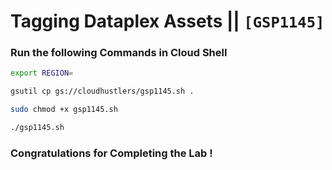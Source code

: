 # Tagging Dataplex Assets || `[GSP1145]`

### Run the following Commands in Cloud Shell

```bash
export REGION=
```

```bash
gsutil cp gs://cloudhustlers/gsp1145.sh .

sudo chmod +x gsp1145.sh

./gsp1145.sh
```

### Congratulations for Completing the Lab !
